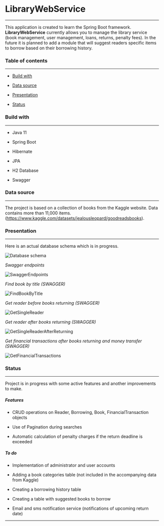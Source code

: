 # LibraryWebService
---
This application is created to learn the Spring Boot framework. 
__LibraryWebService__ currently allows you to manage the library service (book management, user management, loans, returns, penalty fees). 
In the future it is planned to add a module that will suggest readers specific items to borrow based on their borrowing history.

### Table of contents

---

* [Build with](#build-with)

* [Data source](#data-source)

* [Presentation](#presentation)

* [Status](#status)

### Build with
---
* Java 11

* Spring Boot

* Hibernate

* JPA

* H2 Database

* Swagger

### Data source
---
The project is based on a collection of books from the Kaggle website. Data contains more than 11,000 items.
(https://www.kaggle.com/datasets/jealousleopard/goodreadsbooks).

### Presentation
---
Here is an actual database schema which is in progress.

![Database schema](https://github.com/swietlik23/LibraryWebService/blob/main/picturesToReadeMe/dbschema.PNG)

_Swagger endpoints_

![SwaggerEndpoints](https://github.com/swietlik23/LibraryWebService/blob/main/picturesToReadeMe/swagger_endpoints.PNG)

_Find book by title (SWAGGER)_

![FindBookByTitle](https://github.com/swietlik23/LibraryWebService/blob/main/picturesToReadeMe/getBookByTitle.PNG)

_Get reader before books returning (SWAGGER)_

![GetSingleReader](https://github.com/swietlik23/LibraryWebService/blob/main/picturesToReadeMe/getSingleReader.PNG)

_Get reader after books returning (SWAGGER)_

![GetSingleReaderAfterReturning](https://github.com/swietlik23/LibraryWebService/blob/main/picturesToReadeMe/getSingleReaderAfterReturns.PNG)

_Get financial transactions after books returning and money transfer (SWAGGER)_

![GetFinancialTransactions](https://github.com/swietlik23/LibraryWebService/blob/main/picturesToReadeMe/getReaderFinancialTransactionsAfterReturning.PNG)

### Status
---
Project is in progress with some active features and another improvements to make.

##### _Features_

* CRUD operations on Reader, Borrowing, Book, FinancialTransaction objects

* Use of Pagination during searches

* Automatic calculation of penalty charges if the return deadline is exceeded

##### _To do_

* Implementation of administrator and user accounts

* Adding a book categories table (not included in the accompanying data from Kaggle)

* Creating a borrowing history table

* Creating a table with suggested books to borrow

* Email and sms notification service (notifications of upcoming return date)

---

